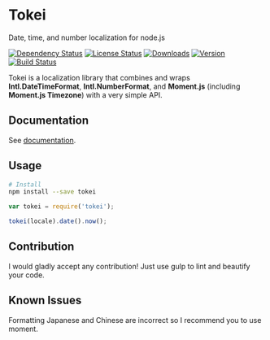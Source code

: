 # Tokei

Date, time, and number localization for node.js

[![Dependency Status](https://david-dm.org/iwatakeshi/tokei.png)](https://github.com/iwatakeshi/tokei/blob/master/package.json) [![License Status](http://img.shields.io/npm/l/tokei.svg)](https://github.com/iwatakeshi/tokei/blob/master/LICENSE) [![Downloads](http://img.shields.io/npm/dm/tokei.svg)]() [![Version](http://img.shields.io/npm/v/tokei.svg)]()
[![Build Status](https://travis-ci.org/iwatakeshi/tokei.svg?branch=master)](https://travis-ci.org/iwatakeshi/tokei)

Tokei is a localization library that combines and wraps **Intl.DateTimeFormat**, **Intl.NumberFormat**, and **Moment.js** (including **Moment.js Timezone**) with a very simple API.


## Documentation

See [documentation](http://iwatakeshi.github.io/tokei/).

## Usage

```bash
# Install
npm install --save tokei
```


```javascript
var tokei = require('tokei');

tokei(locale).date().now();
```

## Contribution

I would gladly accept any contribution! Just use gulp to lint and beautify your code.

## Known Issues

Formatting Japanese and Chinese are incorrect so I recommend you to use moment.